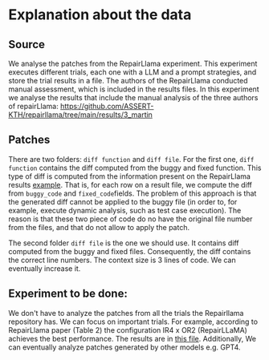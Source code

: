 # Explanation about the data

## Source

We analyse the patches from the RepairLlama experiment.
This experiment executes different trials, each one with a LLM and a prompt strategies, and store the trial results in a file.
The authors of the RepairLlama conducted manual assessment, which is included in the results files.
In this experiment we analyse the results that include the manual analysis of the three authors of repairLlama: https://github.com/ASSERT-KTH/repairllama/tree/main/results/3_martin


## Patches 
There are two folders: `diff function` and `diff file`.
For the first one, `diff function` contains the diff computed from the buggy and fixed function. 
This type of diff is computed from the information present on the RepairLlama results [example](https://raw.githubusercontent.com/ASSERT-KTH/repairllama/refs/heads/main/results/3_martin/evaluation_defects4j_deepseek_base_martin.jsonl).
That is, for each row on a result file, we compute the diff from `buggy_code` and `fixed_code`fields.
The problem of this approach is that the generated diff cannot be applied to the buggy file (in order to, for example, execute dynamic analysis, such as test case execution).
The reason is that these two piece of code do no have the original file number from the files, and that do not allow to apply the patch.

The second folder `diff file` is the one we should use. It contains diff computed from the buggy and fixed files. 
Consequently, the diff contains the correct line numbers.
The context size is 3 lines of code. 
We can eventually increase it.

## Experiment to be done:

We don't have to analyze the patches from all the trials the Repairllama repository has.
We can focus on important trials. 
For example, according to RepairLlama paper (Table 2) the configuration IR4 x OR2 (RepairLLaMA) achieves the best performance. The results are in [this file](https://github.com/ASSERT-KTH/repairllama/blob/main/results/3_martin/evaluation_defects4j_repairllama_ir4_or2_martin.jsonl). 
Additionally, We can eventually analyze patches generated by other models e.g. GPT4.
